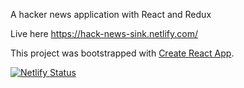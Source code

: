 A hacker news application with React and Redux

Live here https://hack-news-sink.netlify.com/

This project was bootstrapped with [Create React App](https://github.com/facebook/create-react-app).

[![Netlify Status](https://api.netlify.com/api/v1/badges/a6c7d4da-a1b6-4ccd-b3a2-4ae689b0e119/deploy-status)](https://app.netlify.com/sites/hack-news-sink/deploys)